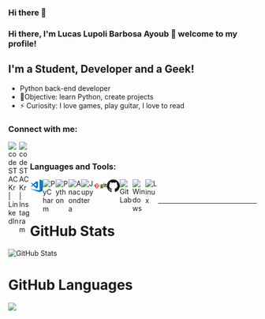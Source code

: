 ### Hi there 👋
### Hi there, I'm Lucas Lupoli Barbosa Ayoub 👋 welcome to my profile!

## I'm a Student, Developer and a Geek!

- Python back-end developer
- 🥇Objective: learn Python, create projects
- ⚡ Curiosity: I love games, play guitar, I love to read

### Connect with me:

[<img align="left" alt="codeSTACKr | LinkedIn" width="22px" src="https://cdn.jsdelivr.net/npm/simple-icons@v3/icons/linkedin.svg" />][linkedin]
[<img align="left" alt="codeSTACKr | Instagram" width="22px" src="https://cdn.jsdelivr.net/npm/simple-icons@v3/icons/instagram.svg" />][instagram]

<br />

### Languages and Tools:

<img align="left" alt="Visual Studio Code" width="26px" src="https://raw.githubusercontent.com/github/explore/80688e429a7d4ef2fca1e82350fe8e3517d3494d/topics/visual-studio-code/visual-studio-code.png" />
<img align="left" alt="PyCharm" width="26px" src="https://simpleicons.org/icons/pycharm.svg"/>
<img align="left" alt="Python" width="26px" src="https://simpleicons.org/icons/python.svg"/>
<img align="left" alt="Anaconda" width="26px" src="https://simpleicons.org/icons/anaconda.svg"/>
<img align="left" alt="Jupyter" width="26px" src="https://simpleicons.org/icons/jupyter.svg"/>
<img align="left" alt="Git" width="26px" src="https://raw.githubusercontent.com/github/explore/80688e429a7d4ef2fca1e82350fe8e3517d3494d/topics/git/git.png" />
<img align="left" alt="GitHub" width="26px" src="https://raw.githubusercontent.com/github/explore/78df643247d429f6cc873026c0622819ad797942/topics/github/github.png" />
<img align="left" alt="GitLab" width="26px" src="https://simpleicons.org/icons/gitlab.svg"/>
<img align="left" alt="Windows" width="26px" src="https://simpleicons.org/icons/windows.svg"/>
<img align="left" alt="Linux" width="26px" src="https://simpleicons.org/icons/linux.svg"/>

<br />
<br />

---

<h1>GitHub Stats</h1>
<p><img src="https://github-readme-stats.vercel.app/api?username=LucasAyoub&amp;show_icons=true" alt="GitHub Stats"></p>

<h1>GitHub Languages</h1>
<p><img align="left" src="https://github-readme-stats.vercel.app/api/top-langs/?username=LucasAyoub&layout=compact&hide=html" /></p>

[instagram]: https://www.instagram.com/luc.ayoub/?hl=pt-br
[linkedin]: https://www.linkedin.com

